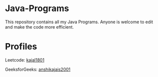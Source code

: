 # Java-Programs
This repository contains all my Java Programs.
Anyone is welcome to edit and make the code more efficient.

# Profiles

Leetcode: [kajal1801](https://leetcode.com/kajal1801/)

GeeksforGeeks: [anshikajais2001](https://auth.geeksforgeeks.org/user/anshikajais2001/practice)
